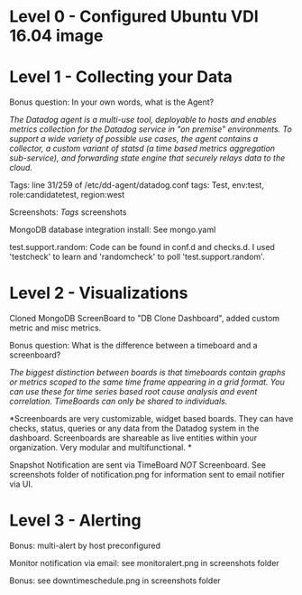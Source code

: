 Level 0 - Configured Ubuntu VDI 16.04 image
==============

Level 1 - Collecting your Data
==============

Bonus question: In your own words, what is the Agent?

*The Datadog agent is a multi-use tool, deployable to hosts and enables metrics collection for the Datadog service in "on premise" environments. To support a wide variety of possible use cases, the agent contains a collector, a custom variant of statsd (a time based metrics aggregation sub-service), and forwarding state engine that securely relays data to the cloud.*

Tags: line 31/259 of /etc/dd-agent/datadog.conf
tags: Test, env:test, role:candidatetest, region:west

Screenshots: *Tags* screenshots
 
MongoDB database integration install: See mongo.yaml
 
test.support.random: Code can be found in conf.d and checks.d. I used 'testcheck' to learn and 'randomcheck' to poll 'test.support.random'. 
 
Level 2 - Visualizations
==============

Cloned MongoDB ScreenBoard to "DB Clone Dashboard", added custom metric and misc metrics.

Bonus question: What is the difference between a timeboard and a screenboard?

*The biggest distinction between boards is that timeboards contain graphs or metrics scoped to the same time frame appearing in a grid format. You can use these for time series based root cause analysis and event correlation. TimeBoards can only be shared to individuals.*

*Screenboards are very customizable, widget based boards. They can have checks, status, queries or any data from the Datadog system in the dashboard. Screenboards are shareable as live entities within your organization. Very modular and multifunctional. *

Snapshot Notification are sent via TimeBoard *NOT* Screenboard. See screenshots folder of notification.png	for information sent to email notifier via UI. 


Level 3 - Alerting
==============

Bonus: multi-alert by host preconfigured

Monitor notification via email: see monitoralert.png in screenshots folder

Bonus: see downtimeschedule.png in screenshots folder

